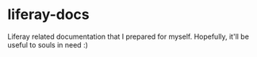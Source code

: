 liferay-docs
============

Liferay related documentation that I prepared for myself. Hopefully, it'll be useful to souls in need :)
